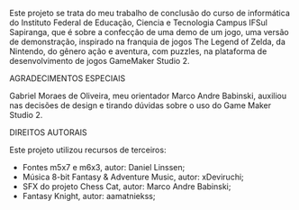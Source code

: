 Este projeto se trata do meu trabalho de conclusão do curso de informática do Instituto Federal de Educação, Ciencia e Tecnologia Campus IFSul Sapiranga, que é sobre a confecção de uma demo de um jogo, uma versão de demonstração, inspirado na franquia de jogos The Legend of Zelda, da Nintendo, do gênero ação e aventura, com puzzles, na plataforma de desenvolvimento de jogos GameMaker Studio 2. 

AGRADECIMENTOS ESPECIAIS

Gabriel Moraes de Oliveira, meu orientador
Marco Andre Babinski, auxiliou nas decisões de design e tirando dúvidas sobre o uso do Game Maker Studio 2.

DIREITOS AUTORAIS

Este projeto utilizou recursos de terceiros:
- Fontes m5x7 e m6x3, autor: Daniel Linssen;
- Música 8-bit Fantasy & Adventure Music, autor: xDeviruchi;
- SFX do projeto Chess Cat, autor: Marco Andre Babinski;
- Fantasy Knight, autor: aamatniekss;
